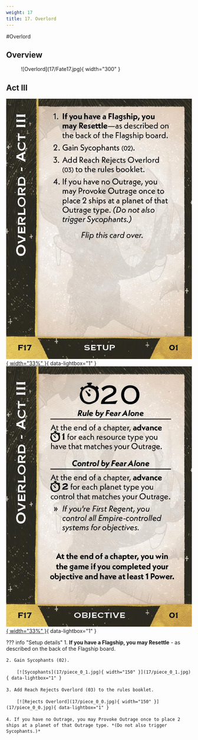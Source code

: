 ```yaml
---
weight: 17
title: 17. Overlord
---
```

#Overlord
## Overview
<figure markdown="span">
![Overlord](17/Fate17.jpg){ width="300" }
</figure>

## Act III

[![Setup](17/piece_0_2.jpg){ width="33%" }](17/piece_0_2.jpg){ data-lightbox="1" }[![Objective](17/back_0_2.jpg){ width="33%" }](17/back_0_2.jpg){ data-lightbox="1" }

??? info "Setup details"
    1. **If you have a Flagship, you may Resettle** - as described on the back of the Flagship board.
    
    2. Gain Sycophants (02).
    
        [![Sycophants](17/piece_0_1.jpg){ width="150" }](17/piece_0_1.jpg){ data-lightbox="1" }
    
    3. Add Reach Rejects Overlord (03) to the rules booklet.
    
        [![Rejects Overlord](17/piece_0_0.jpg){ width="150" }](17/piece_0_0.jpg){ data-lightbox="1" }
    
    4. If you have no Outrage, you may Provoke Outrage once to place 2 ships at a planet of that Outrage type. *(Do not also trigger Sycophants.)*